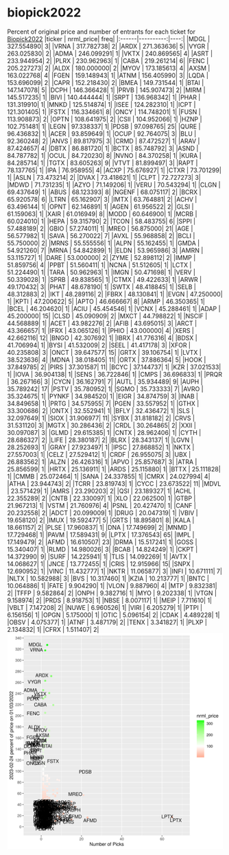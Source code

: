 # biopick2022
Percent of original price and number of entrants for each ticket for [Biopick2022](https://twitter.com/hashtag/Biopick2022)
|ticker | nrml_price| freq|
|:------|----------:|----:|
|MDGL   | 327.554890|    3|
|VRNA   | 317.782738|    2|
|ARDX   | 271.363636|    5|
|VYGR   | 263.025830|    2|
|ADMA   | 246.099291|    1|
|VKTX   | 240.869565|    4|
|ASRT   | 233.944954|    2|
|PLRX   | 230.962963|    1|
|CABA   | 219.261214|    6|
|FENC   | 205.227273|    2|
|ALDX   | 180.000000|    2|
|MYOV   | 173.185613|    4|
|AXSM   | 163.022768|    4|
|FGEN   | 159.148943|    1|
|ATNM   | 156.405990|    3|
|LQDA   | 153.696099|    2|
|CAPR   | 152.218430|    2|
|BMEA   | 149.731544|    1|
|BTAI   | 147.147078|    5|
|DCPH   | 146.366428|    1|
|PRVB   | 145.907473|    2|
|MIRM   | 145.517235|    1|
|BIVI   | 140.444444|    1|
|SRPT   | 136.968342|    1|
|PHAR   | 131.319910|    1|
|MNKD   | 125.514874|    1|
|ISEE   | 124.282310|    1|
|ICPT   | 121.301405|    1|
|FSTX   | 116.334661|    8|
|ONCY   | 114.748201|    1|
|FUSN   | 113.908873|    2|
|OPTN   | 108.641975|    2|
|CSII   | 104.952066|    1|
|HZNP   | 102.751481|    1|
|LEGN   |  97.338337|    1|
|PDSB   |  97.098765|   25|
|QURE   |  96.436832|    1|
|ACER   |  93.859649|    1|
|OCUP   |  92.764075|    3|
|BLU    |  92.360248|    2|
|ANVS   |  89.817975|    3|
|CRMD   |  87.472527|    1|
|ARAV   |  87.424657|    4|
|DBTX   |  86.881720|    1|
|BCTX   |  85.748792|    3|
|ASND   |  84.787782|    1|
|OCUL   |  84.720230|    8|
|NVNO   |  84.370258|    1|
|KURA   |  84.285714|    1|
|TGTX   |  83.605263|    9|
|VTVT   |  81.899497|    3|
|RAPT   |  78.137765|    1|
|IPA    |  76.958955|    4|
|ACXP   |  75.676927|    1|
|CTXR   |  73.701299|    1|
|ASLN   |  73.473214|    2|
|DVAX   |  73.418621|    1|
|CLPT   |  72.727273|    3|
|MDWD   |  71.731235|    1|
|AZYO   |  71.149206|    1|
|VERU   |  70.543294|    1|
|CLGN   |  69.437649|    1|
|ABUS   |  68.123393|    8|
|NGENF  |  68.075117|    2|
|BCRX   |  65.920578|    6|
|LTRN   |  65.162907|    3|
|IMTX   |  63.764881|    2|
|ACHV   |  63.496144|    1|
|OPNT   |  62.146891|    1|
|AGEN   |  61.956522|    2|
|GLSI   |  61.159063|    1|
|XAIR   |  61.016949|    8|
|MODD   |  60.646900|    1|
|MCRB   |  60.024010|    1|
|HEPA   |  59.315790|    2|
|TCON   |  58.483755|    6|
|SPPI   |  57.488189|    2|
|GBIO   |  57.274011|    1|
|MREO   |  56.875000|   21|
|AGE    |  56.577982|    1|
|SAVA   |  56.270022|    7|
|AVXL   |  55.968858|    2|
|BCLI   |  55.750000|    2|
|MRNS   |  55.555556|    1|
|ALPN   |  55.162455|    1|
|GMDA   |  54.921260|    7|
|MRNA   |  54.842899|    1|
|ELDN   |  53.965986|    3|
|AMRN   |  53.115727|    1|
|DARE   |  53.000000|    2|
|ZYME   |  52.898112|    2|
|IMMP   |  51.859756|    4|
|PPBT   |  51.560411|    1|
|NCNA   |  51.512605|    1|
|LCTX   |  51.224490|    1|
|TARA   |  50.962963|    1|
|IMGN   |  50.471698|    1|
|VERV   |  50.339028|    1|
|SPRB   |  49.838565|    1|
|CTMX   |  49.422633|    1|
|ARWR   |  49.170432|    3|
|PHAT   |  48.678190|    1|
|SWTX   |  48.418845|    1|
|SELB   |  48.312883|    2|
|IKT    |  48.289116|    2|
|FBRX   |  48.130841|    1|
|EVGN   |  47.250000|    1|
|KPTI   |  47.200622|    5|
|APTO   |  46.666667|    8|
|ARMP   |  46.350365|    1|
|BCEL   |  46.204620|    1|
|ACIU   |  45.454546|    1|
|VCNX   |  45.288461|    1|
|ADAP   |  45.200000|   15|
|CLSD   |  45.090909|    2|
|MXCT   |  44.798822|    1|
|NSCIF  |  44.568889|    1|
|ACET   |  43.982276|    2|
|AFIB   |  43.695015|    3|
|ARCT   |  43.366657|    1|
|IFRX   |  43.065126|    1|
|PHIO   |  43.000000|    4|
|XERS   |  42.662116|   12|
|BNGO   |  42.307692|    1|
|IBRX   |  41.776316|    4|
|BDSX   |  41.706994|    1|
|BYSI   |  41.532009|    2|
|SEEL   |  41.417178|    3|
|XFOR   |  40.235808|    3|
|ONCT   |  39.647577|   15|
|GRTX   |  39.106754|    1|
|LVTX   |  38.523636|    4|
|MDNA   |  38.018405|   11|
|ORTX   |  37.886364|    5|
|HOOK   |  37.849785|    2|
|PIRS   |  37.301587|   11|
|BCYC   |  37.144737|    1|
|KZR    |  37.021533|    1|
|IOVA   |  36.904138|    1|
|SENS   |  36.722846|    1|
|CMPS   |  36.696833|    1|
|PRQR   |  36.267166|    3|
|CYCN   |  36.162791|    7|
|AUTL   |  35.934489|    9|
|AUPH   |  35.789242|   17|
|PSTV   |  35.780952|    1|
|SGMO   |  35.733333|    7|
|AVRO   |  35.324675|    1|
|PYNKF  |  34.984520|    1|
|EIGR   |  34.874759|    3|
|INAB   |  34.849658|    1|
|PRTG   |  34.575955|    7|
|PGEN   |  33.557952|    1|
|GTHX   |  33.300686|    2|
|ONTX   |  32.552941|    1|
|BFLY   |  32.436472|    1|
|SLS    |  32.097649|    1|
|SIOX   |  31.906977|   11|
|SYBX   |  31.818182|    2|
|CRVS   |  31.531120|    3|
|MGTX   |  30.286436|    2|
|CRDL   |  30.264865|    2|
|XXII   |  30.097087|    3|
|GLMD   |  29.615385|    1|
|CNTX   |  28.962406|    1|
|CYTH   |  28.686327|    2|
|LIFE   |  28.380187|    2|
|BLRX   |  28.343137|    1|
|LGVN   |  28.252693|    1|
|GRAY   |  27.923497|    1|
|IPSC   |  27.868852|    1|
|NKTX   |  27.557003|    1|
|CELZ   |  27.529412|    1|
|CRDF   |  26.955075|    3|
|UBX    |  26.883562|    1|
|ALZN   |  26.426316|    1|
|APVO   |  25.857687|    3|
|ATRA   |  25.856599|    1|
|HRTX   |  25.136911|    1|
|ARDS   |  25.115880|    1|
|BTTX   |  25.111828|    1|
|CMMB   |  25.072464|    1|
|SANA   |  24.337855|    1|
|CMRX   |  24.027994|    4|
|ATHA   |  23.944743|    2|
|TCRR   |  23.819743|    1|
|CYCC   |  23.673522|   11|
|MDVL   |  23.571429|    1|
|AMRS   |  23.290203|    2|
|QSI    |  23.189327|    1|
|ACHL   |  22.355289|    2|
|CNTB   |  22.330097|    1|
|XLO    |  22.062500|    1|
|GTBP   |  21.967213|    1|
|VSTM   |  21.760976|    4|
|PSNL   |  20.427470|    1|
|CANF   |  20.232558|    2|
|ADCT   |  20.099009|    1|
|DRUG   |  20.047319|    1|
|VBIV   |  19.658120|    2|
|IMUX   |  19.592477|    5|
|GRTS   |  18.895801|    8|
|KALA   |  18.661157|    2|
|PLSE   |  17.960837|    1|
|DNA    |  17.749699|    2|
|MNMD   |  17.729468|    1|
|PAVM   |  17.589431|    9|
|LPTX   |  17.376543|   65|
|IMPL   |  17.149479|    2|
|AFMD   |  16.610507|   23|
|DRMA   |  15.517241|    1|
|GOSS   |  15.340407|    1|
|RLMD   |  14.980026|    3|
|BCAB   |  14.824249|    1|
|CKPT   |  14.372990|    9|
|SURF   |  14.225941|    1|
|TLIS   |  14.092269|    1|
|AVTX   |  14.068627|    1|
|JNCE   |  13.772455|    1|
|CRIS   |  12.915966|   15|
|SNPX   |  12.690952|    1|
|VINC   |  11.432777|    1|
|NKTR   |  11.065877|    3|
|INFI   |  10.671111|    7|
|NLTX   |  10.582988|    3|
|BVS    |  10.317460|    1|
|KZIA   |  10.213777|    1|
|BNTC   |  10.064886|    1|
|FATE   |   9.904290|    1|
|VLON   |   9.887960|    4|
|MTP    |   9.832381|    2|
|TFFP   |   9.582864|    2|
|ONPH   |   9.382716|    1|
|MYO    |   9.202338|    1|
|VTGN   |   9.158974|    2|
|PRDS   |   8.918753|    1|
|NBSE   |   8.007117|    1|
|MEIP   |   7.711610|    1|
|VBLT   |   7.147208|    2|
|NUWE   |   6.960526|    1|
|VIRI   |   6.205279|    1|
|PTPI   |   6.156156|    1|
|OPGN   |   5.175000|    1|
|OTIC   |   5.096154|    2|
|CDAK   |   4.489228|    1|
|OBSV   |   4.075377|    1|
|ATNF   |   3.487179|    2|
|TENX   |   3.341827|    1|
|PLXP   |   2.134832|    1|
|CFRX   |   1.511407|    2|
![retvspicks](biopicks.png?raw=true)

